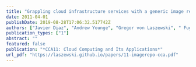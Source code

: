 ```yaml
---
title: "Grappling cloud infrastructure services with a generic image repository"
date: 2011-04-01
publishDate: 2019-08-28T17:06:32.517742Z
authors: ["Javier Diaz", "Andrew Younge", "Gregor von Laszewski", " FugangWang", "Geoffrey C. Fox"]
publication_types: ["1"]
abstract: ""
featured: false
publication: "*CCA11: Cloud Computing and Its Applications*"
url_pdf: "https://laszewski.github.io/papers/11-imagerepo-cca.pdf"
---
```


